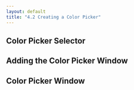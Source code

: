 ```yaml
---
layout: default
title: "4.2 Creating a Color Picker"
---
```


<script src="{{site.baseurl}}/chapter04/slider.js"></script>
<h2 class="section-subtitle">Color Picker Selector</h2>

<!-- Color Picker Container -->
<div class="chart-example" id="chart01"></div>

<script>
    // Color Picker Selector
    function labColorPicker1() {

        // Selector Attributes

        // Selector Shape
        var width = 30,
            height = 10;

        // Default Color
        var color = d3.lab(100, 0, 0);

        // Charting function
        function chart(selection) {
            selection.each(function() {

                // Create the container group and the rectangle selection.
                var group = d3.select(this),
                    rect = group.selectAll('rect');

                // Bind the rectangle to the color item and set its
                // initial attributes.
                rect.data([chart.color()])
                    .enter()
                    .append('rect')
                    .attr('width', width)
                    .attr('height', height)
                    .attr('fill', function(d) { return d; })
                    .attr('stroke', '#222')
                    .attr('stroke-width', 1);
            });
        }

        // Accessor Methods

        // Width Accessor
        chart.width = function(value) {
            if (!arguments.length) { return width; }
            width = value;
            return chart;
        };

        // Height Accessor
        chart.height = function(value) {
            if (!arguments.length) { return height; }
            height = value;
            return chart;
        };

        // Color Accessor
        chart.color = function(value) {
            if (!arguments.length) { return color; }
            color = d3.lab(value);
            return chart;
        };

        return chart;
    }
</script>

<script>
    // Figure attributes
    var width = 600,
        height = 60;

    var svg = d3.select('#chart01').append('svg')
        .attr('width', width)
        .attr('height', height);

    // Create the color picker
    var picker = labColorPicker1()
        .color('#a40000');

    // Create a group for the color picker and translate it.
    var grp = svg.append('g')
        .attr('transform', 'translate(30, 30)')
        .call(picker);
</script>

<h2 class="section-subtitle">Adding the Color Picker Window</h2>

<!-- Color Picker Container -->
<div class="chart-example" id="chart02"></div>

<script>
    function labColorPicker2() {

        // Color Picker Attributes
        var width = 30,
            height = 10;

        // Default color coordinates
        var color = d3.lab(100, 0, 0);

        function chart(selection) {
            selection.each(function() {

                // Create the container group and the rectangle selection.
                var group = d3.select(this),
                    rect = group.selectAll('rect');

                // Bind the rectangle to the color item and set its
                // initial attributes.
                rect.data([chart.color()])
                    .enter()
                    .append('rect')
                    .attr('width', width)
                    .attr('height', height)
                    .attr('fill', function(d) { return d; })
                    .attr('stroke', '#222')
                    .attr('stroke-width', 1)
                    .on('click', chart.onClick);
            });
        }

        chart.onClick = function(d) {
            // Select the color picker div and bind the data.
            var div = d3.select('body')
                .selectAll('div.color-picker')
                .data([d]);

            if (div.empty()) {
                // Create the container div, if it doesn't exist.
                div.enter().append('div')
                    .attr('class', 'color-picker')
                    .style('position', 'absolute')
                    .style('left',  (d3.event.pageX + width) + 'px')
                    .style('top', d3.event.pageY + 'px')
                    .style('width', '200px')
                    .style('height', '100px')
                    .style('background-color', '#eee')
                    .style('border', 'solid 1px #555');
            } else {
                // Remove the color picker div, if it exist.
                d3.select('body').selectAll('div.color-picker').remove();
            }
        };

        // Accessor Methods

        // Width Accessor
        chart.width = function(value) {
            if (!arguments.length) { return width; }
            width = value;
            return chart;
        };

        // Height Accessor
        chart.height = function(value) {
            if (!arguments.length) { return height; }
            height = value;
            return chart;
        };

        // Color Accessor
        chart.color = function(value) {
            if (!arguments.length) { return color; }
            color = d3.lab(value);
            return chart;
        };

        return chart;
    }
</script>

<script>
    var width = 600,
        height = 60;

    var svg = d3.select('#chart02').append('svg')
        .attr('width', width)
        .attr('height', height);

    // Create the color picker
    var picker = labColorPicker2()
        .color('#a40000');

    // Create a group for the color picker and translate it.
    var grp = svg.append('g')
        .attr('transform', 'translate(30, 30)')
        .call(picker);

</script>


<h2 class="section-subtitle">Color Picker Window</h2>

<div class="chart-example" id="chart03">
    <div id="cp-window"></div>
</div>

<script>
    function labColorPickerWindow() {

        // Color Picker Window Attributes
        var margin = 10,
            labelWidth = 20,
            sliderWidth = 80,
            squareSize = 60,
            width = 3 * margin + labelWidth + sliderWidth + squareSize,
            height = 2 * margin + squareSize;

        var onColorChange = function(color) {};

        function chart(selection) {
            selection.each(function(data) {

                // Select the container div and set its style
                var divContent = d3.select(this)
                    .style('width', width + 'px')
                    .style('height', height + 'px')
                    .style('background-color', '#eee')
                    .style('border', 'solid 1px #555');

                // Create the SVG Element
                var svg = divContent.selectAll('svg')
                    .data([data])
                    .enter()
                    .append('svg')
                    .attr('width', width)
                    .attr('height', height);

                // Add the color square.
                var colorSquare = svg.append('rect')
                    .attr('x', 2 * margin + sliderWidth + labelWidth)
                    .attr('y', margin)
                    .attr('width', squareSize)
                    .attr('height', squareSize)
                    .attr('fill', data);

                // Update the color square and call the onColorChange function.
                function updateColor(color) {
                    colorSquare.attr('fill', color);
                    divContent.data([color])
                        .call(onColorChange);
                }

                // Scale to distribute the sliders vertically
                var vScale = d3.scale.ordinal()
                    .domain([0, 1, 2])
                    .rangePoints([0, squareSize], 1);

                svg.selectAll('text')
                    .data(['L', 'a', 'b'])
                    .enter()
                    .append('text')
                    .attr('x', margin)
                    .attr('y', function(d, i) {
                        return margin + vScale(i);
                    })
                    .text(function(d) { return d; });

                var sliderL = sliderControl()
                    .domain([0, 100])
                    .width(sliderWidth)
                    .onSlide(function(selection) {
                        selection.each(function(d) {
                            data.l = d;
                            updateColor(data);
                        });
                    });

                var gSliderL = svg.selectAll('g.slider-l')
                    .data([data.l])
                    .enter()
                    .append('g')
                    .attr('transform', function() {
                        var dx = margin + labelWidth,
                            dy = margin + vScale(0);
                        return 'translate(' + [dx, dy] + ')';
                    })
                    .call(sliderL);

                var sliderA = sliderControl()
                    .domain([-100, 100])
                    .width(sliderWidth)
                    .onSlide(function(selection) {
                        selection.each(function(d) {
                            data.a = d;
                            updateColor(data);
                        });
                    });

                var gSliderA = svg.selectAll('g.slider-a')
                    .data([data.a])
                    .enter()
                    .append('g')
                    .attr('class', 'slider-a')
                    .attr('transform', 'translate(' + [margin + labelWidth, margin + vScale(1)] + ')')
                    .call(sliderA);

                var sliderB = sliderControl()
                    .domain([-100, 100])
                    .width(sliderWidth)
                    .onSlide(function(selection) {
                        selection.each(function(d) {
                            data.b = d;
                            updateColor(data);
                        });
                    });

                var gSliderB = svg.selectAll('g.slider-b')
                    .data([data.b])
                    .enter()
                    .append('g')
                    .attr('class', 'slider-b')
                    .attr('transform', 'translate(' + [margin + labelWidth, margin + vScale(2)] + ')')
                    .call(sliderB);

            });
        }

        chart.onColorChange = function(colorChangeListener) {
            if (!arguments.length) { return onColorChange; }
            onColorChange = colorChangeListener;
            return chart;
        };

        return chart;
    };
</script>

<script>
    function labColorPicker() {

        // Color Picker Attributes
        var width = 30,
            height = 10;

        // Default color coordinates
        var color = d3.lab(100, 0, 0);

        // Default on color change function.
        var onColorChange = function(d) {};

        function chart(selection) {
            selection.each(function() {

                // Create the container group and the rectangle selection.
                var group = d3.select(this),
                    rect = group.selectAll('rect');

                // Bind the rectangle to the color item and set its
                // initial attributes.
                rect.data([chart.color()])
                    .enter()
                    .append('rect')
                    .attr('width', width)
                    .attr('height', height)
                    .attr('fill', function(d) { return d; })
                    .attr('stroke', '#222')
                    .attr('stroke-width', 1)
                    .on('click', chart.onClick);
            });
        }

        chart.onClick = function(d) {

            // Select the picker rectangle
            var rect = d3.select(this);

            // Select the color picker div and bind the data.
            var div = d3.select('body')
                .selectAll('div.color-picker')
                .data([d]);

            if (div.empty()) {

                // Create the Color Picker Content
                var content = labColorPickerWindow()
                    .onColorChange(function(selection) {
                        selection.each(function(d) {
                            rect.data([d]).attr('fill', d);
                        });
                    });

                // Create the container div, if it doesn't exist.
                div.enter().append('div')
                    .attr('class', 'color-picker')
                    .style('position', 'absolute')
                    .style('left',  (d3.event.pageX + width) + 'px')
                    .style('top', (d3.event.pageY) + 'px')
                    .call(content);

                // Bind the data to the rectangle again
                rect.data([div.datum()]);

            } else {
                // Bind the rectangle to the data bound to the content
                // div and update the fill attribute.
                rect.data([div.datum()])
                    .attr('fill', function(d) { return d; });

                // Remove the color picker div, if it exists.
                d3.select('body').selectAll('div.color-picker').remove();
            }

            onColorChange(color);
        };

        // Accessor Methods

        // Color
        chart.color = function(value) {
            if (!arguments.length) { return color; }
            color = d3.lab(value);
            return chart;
        };

        // onColorChange Accessor
        chart.onColorChange = function(onColorChangeFunction) {
            if (!arguments.length) { return onColorChange; }
            onColorChange = onColorChangeFunction;
            return chart;
        };

        return chart;
    }
</script>

<script>
    var width = 600,
        height = 140;

    var svg = d3.select('#chart03').append('svg')
        .attr('width', width)
        .attr('height', height);

    // Create the color picker
    var picker = labColorPicker()
        .color('#fff')
        .onColorChange(function(d) {
            d3.select('body').style('background-color', d);
        });

    // Create a group for the color picker and translate it.
    var grp = svg.append('g')
        .attr('transform', 'translate(250, 30)')
        .call(picker);

</script>

